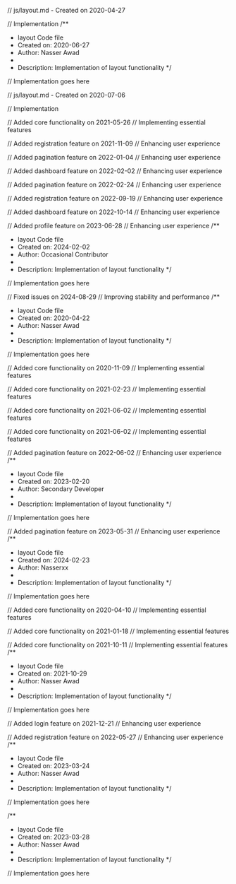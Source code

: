 // js/layout.md - Created on 2020-04-27

// Implementation
/**
 * layout Code file
 * Created on: 2020-06-27
 * Author: Nasser Awad
 *
 * Description: Implementation of layout functionality
 */
 
// Implementation goes here

// js/layout.md - Created on 2020-07-06

// Implementation

// Added core functionality on 2021-05-26
// Implementing essential features

// Added registration feature on 2021-11-09
// Enhancing user experience

// Added pagination feature on 2022-01-04
// Enhancing user experience

// Added dashboard feature on 2022-02-02
// Enhancing user experience

// Added pagination feature on 2022-02-24
// Enhancing user experience

// Added registration feature on 2022-09-19
// Enhancing user experience

// Added dashboard feature on 2022-10-14
// Enhancing user experience

// Added profile feature on 2023-06-28
// Enhancing user experience
/**
 * layout Code file
 * Created on: 2024-02-02
 * Author: Occasional Contributor
 *
 * Description: Implementation of layout functionality
 */
 
// Implementation goes here


// Fixed issues on 2024-08-29
// Improving stability and performance
/**
 * layout Code file
 * Created on: 2020-04-22
 * Author: Nasser Awad
 *
 * Description: Implementation of layout functionality
 */
 
// Implementation goes here


// Added core functionality on 2020-11-09
// Implementing essential features

// Added core functionality on 2021-02-23
// Implementing essential features

// Added core functionality on 2021-06-02
// Implementing essential features

// Added core functionality on 2021-06-02
// Implementing essential features

// Added pagination feature on 2022-06-02
// Enhancing user experience
/**
 * layout Code file
 * Created on: 2023-02-20
 * Author: Secondary Developer
 *
 * Description: Implementation of layout functionality
 */
 
// Implementation goes here


// Added pagination feature on 2023-05-31
// Enhancing user experience
/**
 * layout Code file
 * Created on: 2024-02-23
 * Author: Nasserxx
 *
 * Description: Implementation of layout functionality
 */
 
// Implementation goes here


// Added core functionality on 2020-04-10
// Implementing essential features

// Added core functionality on 2021-01-18
// Implementing essential features

// Added core functionality on 2021-10-11
// Implementing essential features
/**
 * layout Code file
 * Created on: 2021-10-29
 * Author: Nasser Awad
 *
 * Description: Implementation of layout functionality
 */
 
// Implementation goes here


// Added login feature on 2021-12-21
// Enhancing user experience

// Added registration feature on 2022-05-27
// Enhancing user experience
/**
 * layout Code file
 * Created on: 2023-03-24
 * Author: Nasser Awad
 *
 * Description: Implementation of layout functionality
 */
 
// Implementation goes here

/**
 * layout Code file
 * Created on: 2023-03-28
 * Author: Nasser Awad
 *
 * Description: Implementation of layout functionality
 */
 
// Implementation goes here

